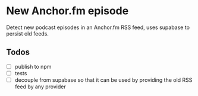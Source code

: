 # New Anchor.fm episode

Detect new podcast episodes in an Anchor.fm RSS feed, uses supabase to persist old feeds.

## Todos

- [ ] publish to npm
- [ ] tests
- [ ] decouple from supabase so that it can be used by providing the old RSS feed by any provider